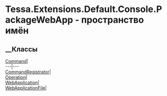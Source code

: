 # Tessa.Extensions.Default.Console.PackageWebApp - пространство имён
## __Классы
[Command](T_Tessa_Extensions_Default_Console_PackageWebApp_Command.htm)|  
---|---  
[CommandRegistrator](T_Tessa_Extensions_Default_Console_PackageWebApp_CommandRegistrator.htm)|  
[Operation](T_Tessa_Extensions_Default_Console_PackageWebApp_Operation.htm)|  
[WebApplication](T_Tessa_Extensions_Default_Console_PackageWebApp_WebApplication.htm)|  
[WebApplicationFile](T_Tessa_Extensions_Default_Console_PackageWebApp_WebApplicationFile.htm)|
